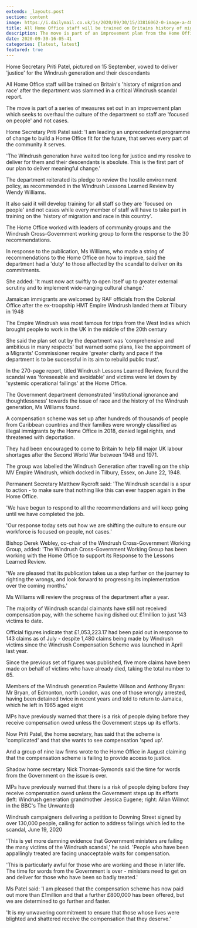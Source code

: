 ```yaml
---
extends: _layouts.post
section: content
image: https://i.dailymail.co.uk/1s/2020/09/30/15/33816062-0-image-a-48_1601475997196.jpg 
title: All Home Office staff will be trained on Britains history of migration and rice 
description: The move is part of an improvement plan from the Home Office which was published in response to an inquiry on the failures which led to legal British residents being deported and made destitute. 
date: 2020-09-30-16-05-41 
categories: [latest, latest] 
featured: true 
--- 
```

Home Secretary Priti Patel, pictured on 15 September, vowed to deliver 'justice' for the Windrush generation and their descendants

All Home Office staff will be trained on Britain's 'history of migration and race' after the department was slammed in a critical Windrush scandal report.

The move is part of a series of measures set out in an improvement plan which seeks to overhaul the culture of the department so staff are 'focused on people' and not cases.   

Home Secretary Priti Patel said: 'I am leading an unprecedented programme of change to build a Home Office fit for the future, that serves every part of the community it serves.

'The Windrush generation have waited too long for justice and my resolve to deliver for them and their descendants is absolute. This is the first part of our plan to deliver meaningful change.'

The department reiterated its pledge to review the hostile environment policy, as recommended in the Windrush Lessons Learned Review by Wendy Williams.

It also said it will develop training for all staff so they are 'focused on people' and not cases while every member of staff will have to take part in training on the 'history of migration and race in this country'.

The Home Office worked with leaders of community groups and the Windrush Cross-Government working group to form the response to the 30 recommendations.

In response to the publication, Ms Williams, who made a string of recommendations to the Home Office on how to improve, said the department had a 'duty' to those affected by the scandal to deliver on its commitments.

She added: 'It must now act swiftly to open itself up to greater external scrutiny and to implement wide-ranging cultural change.'

Jamaican immigrants are welcomed by RAF officials from the Colonial Office after the ex-troopship HMT Empire Windrush landed them at Tilbury in 1948

The Empire Windrush was most famous for trips from the West Indies which brought people to work in the UK in the middle of the 20th century

She said the plan set out by the department was 'comprehensive and ambitious in many respects' but warned some plans, like the appointment of a Migrants' Commissioner require 'greater clarity and pace if the department is to be successful in its aim to rebuild public trust'.

In the 270-page report, titled Windrush Lessons Learned Review, found the scandal was 'foreseeable and avoidable' and victims were let down by 'systemic operational failings' at the Home Office.

The Government department demonstrated 'institutional ignorance and thoughtlessness' towards the issue of race and the history of the Windrush generation, Ms Williams found.    

A compensation scheme was set up after hundreds of thousands of people from Caribbean countries and their families were wrongly classified as illegal immigrants by the Home Office in 2018, denied legal rights, and threatened with deportation.

They had been encouraged to come to Britain to help fill major UK labour shortages after the Second World War between 1948 and 1971.

The group was labelled the Windrush Generation after travelling on the ship MV Empire Windrush, which docked in Tilbury, Essex, on June 22, 1948.

Permanent Secretary Matthew Rycroft said: 'The Windrush scandal is a spur to action - to make sure that nothing like this can ever happen again in the Home Office. 

'We have begun to respond to all the recommendations and will keep going until we have completed the job.

'Our response today sets out how we are shifting the culture to ensure our workforce is focused on people, not cases.'

Bishop Derek Webley, co-chair of the Windrush Cross-Government Working Group, added: 'The Windrush Cross-Government Working Group has been working with the Home Office to support its Response to the Lessons Learned Review.

'We are pleased that its publication takes us a step further on the journey to righting the wrongs, and look forward to progressing its implementation over the coming months.'

Ms Williams will review the progress of the department after a year.

The majority of Windrush scandal claimants have still not received compensation pay, with the scheme having dished out £1million to just 143 victims to date.

Official figures indicate that £1,053,223.17 had been paid out in response to 143 claims as of July - despite 1,480 claims being made by Windrush victims since the Windrush Compensation Scheme was launched in April last year.

Since the previous set of figures was published, five more claims have been made on behalf of victims who have already died, taking the total number to 65.

Members of the Windrush generation Paulette Wilson and Anthony Bryan: Mr Bryan, of Edmonton, north London, was one of those wrongly arrested, having been detained twice in recent years and told to return to Jamaica, which he left in 1965 aged eight

MPs have previously warned that there is a risk of people dying before they receive compensation owed unless the Government steps up its efforts.

Now Priti Patel, the home secretary, has said that the scheme is 'complicated' and that she wants to see compensation 'sped up'.

And a group of nine law firms wrote to the Home Office in August claiming that the compensation scheme is failing to provide access to justice.

Shadow home secretary Nick Thomas-Symonds said the time for words from the Government on the issue is over. 

MPs have previously warned that there is a risk of people dying before they receive compensation owed unless the Government steps up its efforts (left: Windrush generation grandmother Jessica Eugene; right: Allan Wilmot in the BBC's The Unwanted)

Windrush campaigners delivering a petition to Downing Street signed by over 130,000 people, calling for action to address failings which led to the scandal, June 19, 2020

'This is yet more damning evidence that Government ministers are failing the many victims of the Windrush scandal,' he said. 'People who have been appallingly treated are facing unacceptable waits for compensation.

'This is particularly awful for those who are working and those in later life. The time for words from the Government is over - ministers need to get on and deliver for those who have been so badly treated.'

Ms Patel said: 'I am pleased that the compensation scheme has now paid out more than £1million and that a further £800,000 has been offered, but we are determined to go further and faster.

'It is my unwavering commitment to ensure that those whose lives were blighted and shattered receive the compensation that they deserve.'

